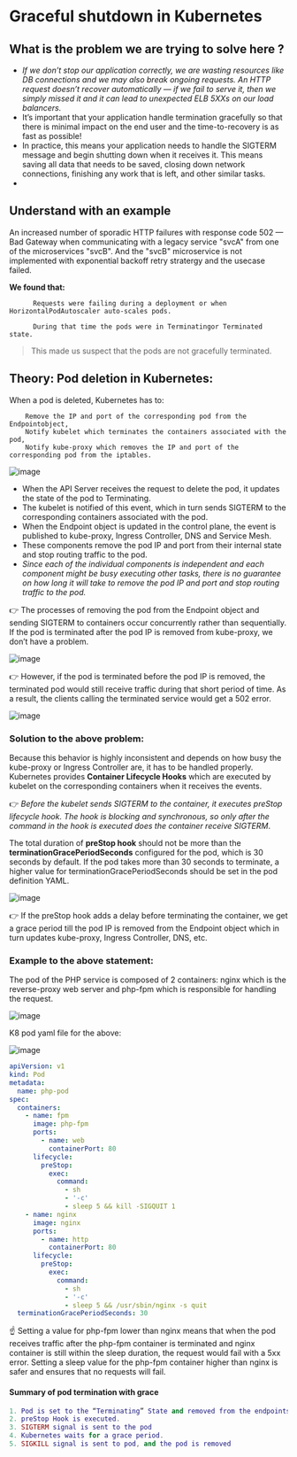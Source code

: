 # Graceful shutdown in Kubernetes

## What is the problem we are trying to solve here ?

- *If we don’t stop our application correctly, we are wasting resources like DB connections and we may also break ongoing requests. An HTTP request doesn’t recover automatically — if we fail to serve it, then we simply missed it and it can lead to unexpected ELB 5XXs on our load balancers.*
- It’s important that your application handle termination gracefully so that there is minimal impact on the end user and the time-to-recovery is as fast as possible!
- In practice, this means your application needs to handle the SIGTERM message and begin shutting down when it receives it. This means saving all data that needs to be saved, closing down network connections, finishing any work that is left, and other similar tasks.
- 

## Understand with an example

An increased number of sporadic HTTP failures with response code 502 — Bad Gateway when communicating with a legacy service "svcA" from one of the microservices "svcB".
And the "svcB" microservice is not implemented with exponential backoff retry stratergy and the usecase failed.

**We found that:**

          Requests were failing during a deployment or when HorizontalPodAutoscaler auto-scales pods.
          
          During that time the pods were in Terminatingor Terminated state.

>This made us suspect that the pods are not gracefully terminated.

## Theory: Pod deletion in Kubernetes:
When a pod is deleted, Kubernetes has to:

        Remove the IP and port of the corresponding pod from the Endpointobject,
        Notify kubelet which terminates the containers associated with the pod,
        Notify kube-proxy which removes the IP and port of the corresponding pod from the iptables.

![image](https://user-images.githubusercontent.com/33947539/155293433-40a45d25-8b4d-4c8d-8891-0cdccbc5d9ce.png)

- When the API Server receives the request to delete the pod, it updates the state of the pod to Terminating. 
- The kubelet is notified of this event, which in turn sends SIGTERM to the corresponding containers associated with the pod.
- When the Endpoint object is updated in the control plane, the event is published to kube-proxy, Ingress Controller, DNS and Service Mesh.
- These components remove the pod IP and port from their internal state and stop routing traffic to the pod. 
- *Since each of the individual components is independent and each component might be busy executing other tasks, there is no guarantee on how long it will take to remove the pod IP and port and stop routing traffic to the pod.*

👉 The processes of removing the pod from the Endpoint object and sending SIGTERM to containers occur concurrently rather than sequentially. If the pod is terminated after the pod IP is removed from kube-proxy, we don’t have a problem.

   ![image](https://user-images.githubusercontent.com/33947539/155294888-0a965e6c-0e6b-478b-a017-d5ce45fa2c3f.png)

👉 However, if the pod is terminated before the pod IP is removed, the terminated pod would still receive traffic during that short period of time. As a result, the clients calling the terminated service would get a 502 error.

![image](https://user-images.githubusercontent.com/33947539/155295010-d8dd99b9-9cc6-4640-b217-d0d400aab6e6.png)


### Solution to the above problem:
Because this behavior is highly inconsistent and depends on how busy the kube-proxy or Ingress Controller are, it has to be handled properly. 
Kubernetes provides **Container Lifecycle Hooks** which are executed by kubelet on the corresponding containers when it receives the events. 

👉 *Before the kubelet sends SIGTERM to the container, it executes preStop lifecycle hook. The hook is blocking and synchronous, so only after the command in the hook is executed does the container receive SIGTERM*. 

The total duration of **preStop hook** should not be more than the **terminationGracePeriodSeconds** configured for the pod, which is 30 seconds by default. 
If the pod takes more than 30 seconds to terminate, a higher value for terminationGracePeriodSeconds should be set in the pod definition YAML.

![image](https://user-images.githubusercontent.com/33947539/155296072-d4881f48-6258-4918-9ac7-612912b48040.png)

👉 If the preStop hook adds a delay before terminating the container, we get a grace period till the pod IP is removed from the Endpoint object which in turn updates kube-proxy, Ingress Controller, DNS, etc.

### Example to the above statement:
The pod of the PHP service is composed of 2 containers: nginx which is the reverse-proxy web server and php-fpm which is responsible for handling the request.

![image](https://user-images.githubusercontent.com/33947539/155296525-06d010b4-fbd2-4e8e-8f11-84fdf48ce062.png)

K8 pod yaml file for the above:

![image](https://user-images.githubusercontent.com/33947539/155296835-4a50cf92-5e04-489b-9d91-9ce13eb3b6df.png)


```yaml
apiVersion: v1
kind: Pod
metadata:
  name: php-pod
spec:
  containers:
    - name: fpm
      image: php-fpm
      ports:
        - name: web
          containerPort: 80
      lifecycle:
        preStop:
          exec:
            command:
              - sh
              - '-c'
              - sleep 5 && kill -SIGQUIT 1
    - name: nginx
      image: nginx
      ports:
        - name: http
          containerPort: 80
      lifecycle:
        preStop:
          exec:
            command:
              - sh
              - '-c'
              - sleep 5 && /usr/sbin/nginx -s quit
  terminationGracePeriodSeconds: 30
```

☝️ Setting a value for php-fpm lower than nginx means that when the pod receives traffic after the php-fpm container is terminated and nginx container is still within the sleep duration, the request would fail with a 5xx error. Setting a sleep value for the php-fpm container higher than nginx is safer and ensures that no requests will fail.

#### Summary of pod termination with grace
```Lua
1. Pod is set to the “Terminating” State and removed from the endpoints list of all Services
2. preStop Hook is executed.
3. SIGTERM signal is sent to the pod
4. Kubernetes waits for a grace period.
5. SIGKILL signal is sent to pod, and the pod is removed

```



